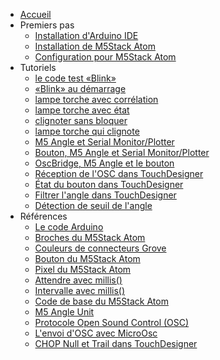 - [Accueil](/)
- Premiers pas
	- [Installation d'Arduino IDE](/arduino/ide/installation.md)
	- [Installation de M5Stack Atom](/m5stack/atom/installation.md)
	- [Configuration pour M5Stack Atom](/m5stack/atom/configuration.md)
- Tutoriels
	- [le code test «Blink»](/m5stack/atom/tutoriel/blink.md)
	- [«Blink» au démarrage](/m5stack/atom/tutoriel/blink_demarrage.md)
	- [lampe torche avec corrélation](/m5stack/atom/tutoriel/lampe-torche-correlation.md)
	- [lampe torche avec état](/m5stack/atom/tutoriel/lampe-torche-etat.md)
	- [clignoter sans bloquer](/m5stack/atom/tutoriel/clignoter-sans-bloquer.md)
	- [lampe torche qui clignote](/m5stack/atom/tutoriel/lampe-clignotement.md)
	- [M5 Angle et Serial Monitor/Plotter](/m5stack/atom/tutoriel/angle-monitor.md)	
	- [Bouton, M5 Angle et Serial Monitor/Plotter](/m5stack/atom/tutoriel/angle-button-monitor.md)
	- [OscBridge, M5 Angle et le bouton](/m5stack/atom/tutoriel/angle-button-oscbridge.md)
	- [Réception de l'OSC dans TouchDesigner](/touchdesigner/tutoriel/reception.md)
	- [État du bouton dans TouchDesigner](/touchdesigner/tutoriel/etat-bouton.md)
	- [Filtrer l'angle dans TouchDesigner](/touchdesigner/tutoriel/angle_filtrer.md)
	- [Détection de seuil de l'angle](/touchdesigner/tutoriel/angle_seuil.md)
-  Références
	- [Le code Arduino](/arduino/code.md)
	- [Broches du M5Stack Atom](/m5stack/atom/broches.md)
	- [Couleurs de connecteurs Grove](/m5stack/atom/grove.md)
	- [Bouton du M5Stack Atom](/m5stack/atom/bouton.md)
	- [Pixel du M5Stack Atom](/m5stack/atom/pixel.md)
	- [Attendre avec millis()](/arduino/millis/attendre.md)
	- [Intervalle avec millis()](/arduino/millis/intervalle.md)
	- [Code de base du M5Stack Atom](/m5stack/atom/code-base.md)
	- [M5 Angle Unit](/m5stack/unit/angle.md)
	- [Protocole Open Sound Control (OSC)](/osc/protocole.md)
	- [L'envoi d'OSC avec MicroOsc](/osc/microosc-envoi.md)
	- [CHOP Null et Trail dans TouchDesigner](/touchdesigner/chop_null-trail.md)


